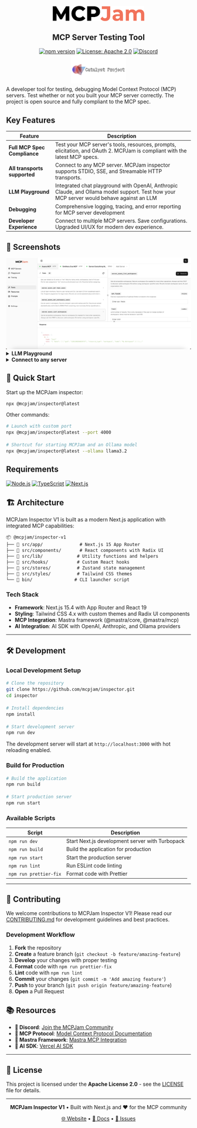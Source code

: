 <div align="center">

<picture>
  <source media="(prefers-color-scheme: dark)" srcset="./client/public/mcp_jam_dark.png">
  <source media="(prefers-color-scheme: light)" srcset="./client/public/mcp_jam_light.png">
  <img width="250" alt="MCPJam Inspector V1 logo" src="./client/public/mcp_jam_light.png">
</picture>

<br/>

## MCP Server Testing Tool

[![npm version](https://img.shields.io/npm/v/@mcpjam/inspector?style=for-the-badge&color=blue)](https://www.npmjs.com/package/@mcpjam/inspector)
[![License: Apache 2.0](https://img.shields.io/badge/License-Apache%202.0-blue.svg?style=for-the-badge)](https://opensource.org/licenses/Apache-2.0)
[![Discord](https://img.shields.io/badge/Discord-Join%20Server-5865F2.svg?style=for-the-badge&logo=discord&logoColor=white)](https://discord.gg/JEnDtz8X6z)

<a href="https://www.opencoreventures.com/" target="_blank">
  <img width="150" alt="Catalyst Logo" src="./client/public/catalyst.png" style="margin: -10px">
</a>

</div>

A developer tool for testing, debugging Model Context Protocol (MCP) servers. Test whether or not you built your MCP server correctly. The project is open source and fully compliant to the MCP spec.

## Key Features

| Feature                      | Description                                                                                                                              |
| ---------------------------- | ---------------------------------------------------------------------------------------------------------------------------------------- |
| **Full MCP Spec Compliance** | Test your MCP server's tools, resources, prompts, elicitation, and OAuth 2. MCPJam is compliant with the latest MCP specs.               |
| **All transports supported** | Connect to any MCP server. MCPJam inspector supports STDIO, SSE, and Streamable HTTP transports.                                         |
| **LLM Playground**           | Integrated chat playground with OpenAI, Anthropic Claude, and Ollama model support. Test how your MCP server would behave against an LLM |
| **Debugging**                | Comprehensive logging, tracing, and error reporting for MCP server development                                                           |
| **Developer Experience**     | Connect to multiple MCP servers. Save configurations. Upgraded UI/UX for modern dev experience.                                          |

## 📸 Screenshots

<img alt="MCPJam Inspector Demo" src="./client/public/demo_1.png">

<details>
<summary><strong>LLM Playground</strong></summary>

<img alt="LLM Chat Demo" src="./client/public/demo_2.png">

</details>

<details>
<summary><strong>Connect to any server</strong></summary>

<img alt="MCPJam Connection Demo" src="./client/public/demo_3.png">

</details>

## 🚀 Quick Start

Start up the MCPJam inspector:

```bash
npx @mcpjam/inspector@latest
```

Other commands:

```bash
# Launch with custom port
npx @mcpjam/inspector@latest --port 4000

# Shortcut for starting MCPJam and an Ollama model
npx @mcpjam/inspector@latest --ollama llama3.2
```

## Requirements

[![Node.js](https://img.shields.io/badge/Node.js-20+-green.svg?style=for-the-badge&logo=node.js)](https://nodejs.org/)
[![TypeScript](https://img.shields.io/badge/TypeScript-5+-blue.svg?style=for-the-badge&logo=typescript)](https://www.typescriptlang.org/)
[![Next.js](https://img.shields.io/badge/Next.js-15.4+-black.svg?style=for-the-badge&logo=next.js)](https://nextjs.org/)

## 🏗️ Architecture

MCPJam Inspector V1 is built as a modern Next.js application with integrated MCP capabilities:

```
📦 @mcpjam/inspector-v1
├── 🎨 src/app/              # Next.js 15 App Router
├── 🧩 src/components/       # React components with Radix UI
├── 🔧 src/lib/             # Utility functions and helpers
├── 🎯 src/hooks/           # Custom React hooks
├── 📱 src/stores/          # Zustand state management
├── 🎨 src/styles/          # Tailwind CSS themes
└── 🚀 bin/                # CLI launcher script
```

### Tech Stack

- **Framework**: Next.js 15.4 with App Router and React 19
- **Styling**: Tailwind CSS 4.x with custom themes and Radix UI components
- **MCP Integration**: Mastra framework (@mastra/core, @mastra/mcp)
- **AI Integration**: AI SDK with OpenAI, Anthropic, and Ollama providers

---

## 🛠️ Development

### Local Development Setup

```bash
# Clone the repository
git clone https://github.com/mcpjam/inspector.git
cd inspector

# Install dependencies
npm install

# Start development server
npm run dev
```

The development server will start at `http://localhost:3000` with hot reloading enabled.

### Build for Production

```bash
# Build the application
npm run build

# Start production server
npm run start
```

### Available Scripts

| Script                 | Description                                     |
| ---------------------- | ----------------------------------------------- |
| `npm run dev`          | Start Next.js development server with Turbopack |
| `npm run build`        | Build the application for production            |
| `npm run start`        | Start the production server                     |
| `npm run lint`         | Run ESLint code linting                         |
| `npm run prettier-fix` | Format code with Prettier                       |

---

## 🤝 Contributing

We welcome contributions to MCPJam Inspector V1! Please read our [CONTRIBUTING.md](./CONTRIBUTING.md) for development guidelines and best practices.

### Development Workflow

1. **Fork** the repository
2. **Create** a feature branch (`git checkout -b feature/amazing-feature`)
3. **Develop** your changes with proper testing
4. **Format** code with `npm run prettier-fix`
5. **Lint** code with `npm run lint`
6. **Commit** your changes (`git commit -m 'Add amazing feature'`)
7. **Push** to your branch (`git push origin feature/amazing-feature`)
8. **Open** a Pull Request

## 📚 Resources

- **💬 Discord**: [Join the MCPJam Community](https://discord.gg/JEnDtz8X6z)
- **📖 MCP Protocol**: [Model Context Protocol Documentation](https://modelcontextprotocol.io/)
- **🔧 Mastra Framework**: [Mastra MCP Integration](https://github.com/mastra-ai/mastra)
- **🤖 AI SDK**: [Vercel AI SDK](https://sdk.vercel.ai/)

---

## 📄 License

This project is licensed under the **Apache License 2.0** - see the [LICENSE](LICENSE) file for details.

---

<div align="center">

**MCPJam Inspector V1** • Built with Next.js and ❤️ for the MCP community

[🌐 Website](https://mcpjam.com) • [📖 Docs](https://modelcontextprotocol.io/) • [🐛 Issues](https://github.com/mcpjam/inspector-v1/issues)

</div>
